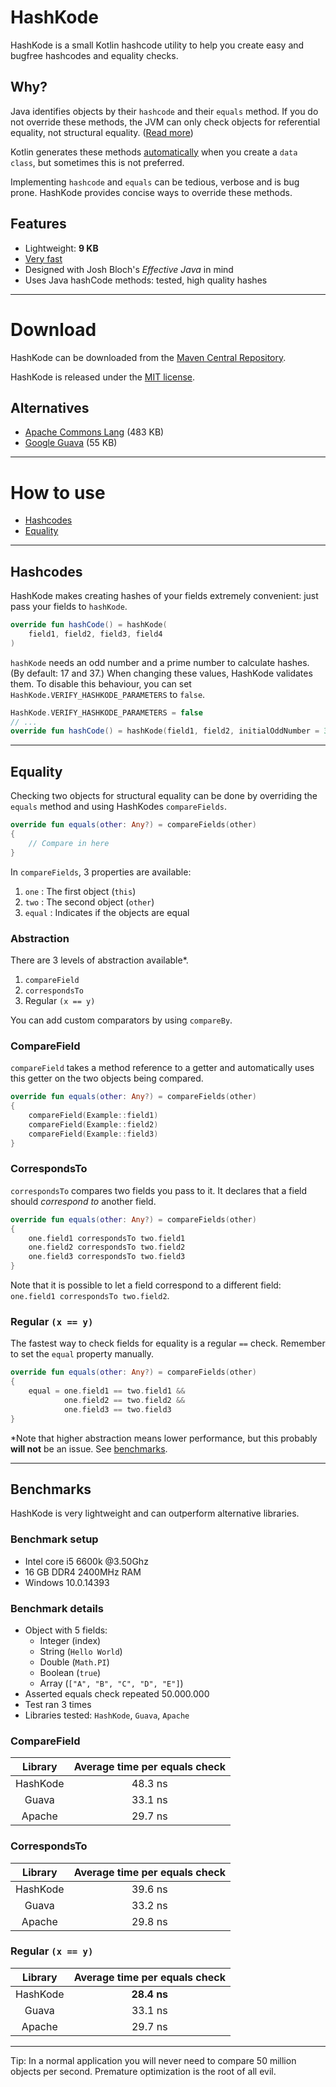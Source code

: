 # HashKode
HashKode is a small Kotlin hashcode utility to help you create easy and bugfree hashcodes and equality checks.

## Why?
Java identifies objects by their `hashcode` and their `equals` method. If you do not override these methods, the JVM can only check objects for referential equality, not structural equality. ([Read more](https://kotlinlang.org/docs/reference/equality.html#equality))

Kotlin generates these methods [automatically](https://kotlinlang.org/docs/reference/data-classes.html#data-classes) when you create a `data class`, but sometimes this is not preferred.

Implementing `hashcode` and `equals` can be tedious, verbose and is bug prone. HashKode provides concise ways to override these methods.

## Features
- Lightweight: **9 KB**
- [Very fast](#benchmarks)
- Designed with Josh Bloch's *Effective Java* in mind
- Uses Java hashCode methods: tested, high quality hashes

---
  
# Download
HashKode can be downloaded from the [Maven Central Repository](https://search.maven.org/#search%7Cga%7C1%7Cg%3A%22com.github.pvdberg1998%22%20AND%20a%3A%22hashkode%22).

HashKode is released under the [MIT license](LICENSE.md).

## Alternatives
- [Apache Commons Lang](https://commons.apache.org/proper/commons-lang/apidocs/org/apache/commons/lang3/builder/HashCodeBuilder.html) (483 KB)
- [Google Guava](https://github.com/google/guava/wiki/CommonObjectUtilitiesExplained) (55 KB)

---

# How to use
- [Hashcodes](#hashcodes)
- [Equality](#equality)

---

## Hashcodes

HashKode makes creating hashes of your fields extremely convenient: just pass your fields to `hashKode`.
```kotlin
override fun hashCode() = hashKode(
    field1, field2, field3, field4
)
```
`hashKode` needs an odd number and a prime number to calculate hashes. (By default: 17 and 37.)
When changing these values, HashKode validates them. To disable this behaviour, you can set `HashKode.VERIFY_HASHKODE_PARAMETERS` to `false`. 
```kotlin 
HashKode.VERIFY_HASHKODE_PARAMETERS = false 
// ... 
override fun hashCode() = hashKode(field1, field2, initialOddNumber = 3, multiplierPrime = 7) 
``` 

---

## Equality

Checking two objects for structural equality can be done by overriding the `equals` method and using HashKodes `compareFields`. 
```Kotlin
override fun equals(other: Any?) = compareFields(other)
{
    // Compare in here
}
``` 

In `compareFields`, 3 properties are available:

1) `one` : The first object (`this`)
2) `two` : The second object (`other`)
3) `equal` : Indicates if the objects are equal

### Abstraction

There are 3 levels of abstraction available*.

1) `compareField`
2) `correspondsTo`
3) Regular `(x == y)`

You can add custom comparators by using `compareBy`.

### CompareField
`compareField` takes a method reference to a getter and automatically uses this getter on the two objects being compared.
```kotlin
override fun equals(other: Any?) = compareFields(other)
{
    compareField(Example::field1)
    compareField(Example::field2)
    compareField(Example::field3)
}
```

### CorrespondsTo
`correspondsTo` compares two fields you pass to it. It declares that a field should *correspond to* another field.
```kotlin
override fun equals(other: Any?) = compareFields(other)
{
    one.field1 correspondsTo two.field1
    one.field2 correspondsTo two.field2
    one.field3 correspondsTo two.field3
}
```
Note that it is possible to let a field correspond to a different field: `one.field1 correspondsTo two.field2`.

### Regular `(x == y)`
The fastest way to check fields for equality is a regular `==` check. Remember to set the `equal` property manually.
```kotlin
override fun equals(other: Any?) = compareFields(other)
{
    equal = one.field1 == two.field1 &&
            one.field2 == two.field2 &&
            one.field3 == two.field3
}
```

*Note that higher abstraction means lower performance, but this probably **will not** be an issue. See [benchmarks](#benchmarks).

---

## Benchmarks

HashKode is very lightweight and can outperform alternative libraries.

### Benchmark setup
- Intel core i5 6600k @3.50Ghz
- 16 GB DDR4 2400MHz RAM
- Windows 10.0.14393

### Benchmark details
- Object with 5 fields:
    - Integer (index)
    - String (`Hello World`)
    - Double (`Math.PI`)
    - Boolean (`true`)
    - Array<String> (`["A", "B", "C", "D", "E"]`)
- Asserted equals check repeated 50.000.000
- Test ran 3 times
- Libraries tested: `HashKode`, `Guava`, `Apache`

### CompareField
| Library      | Average time per equals check
| :---:        | :---:
| HashKode     | 48.3 ns
| Guava        | 33.1 ns
| Apache       | 29.7 ns

### CorrespondsTo
| Library      | Average time per equals check
| :---:        | :---:
| HashKode     | 39.6 ns
| Guava        | 33.2 ns
| Apache       | 29.8 ns

### Regular `(x == y)`
| Library      | Average time per equals check
| :---:        | :---:
| HashKode     | **28.4 ns**
| Guava        | 33.1 ns
| Apache       | 29.7 ns

---

Tip: In a normal application you will never need to compare 50 million objects per second. Premature optimization is the root of all evil.
